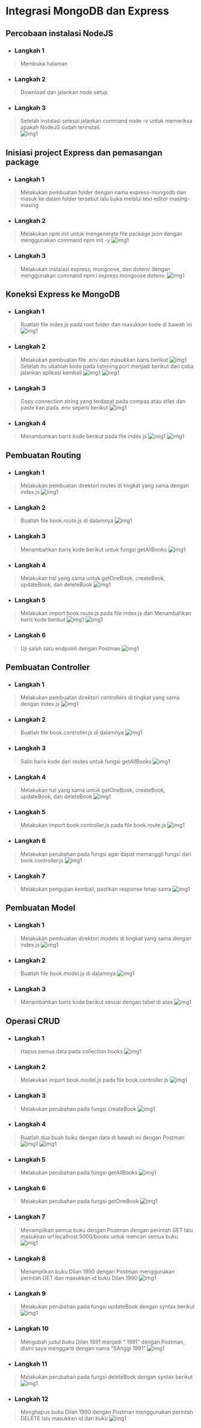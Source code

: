 # Integrasi MongoDB dan Express

## Percobaan instalasi NodeJS
* ### Langkah 1
> Membuka halaman

* ### Langkah 2
> Download dan jalankan node setup  

* ### Langkah 3
> Setelah instalasi selesai jalankan command node -v untuk memeriksa apakah NodeJS sudah terinstall.  
![img1](../SS/Modul3/1.png)

## Inisiasi project Express dan pemasangan package
* ### Langkah 1
> Melakukan pembuatan folder dengan nama express-mongodb dan masuk ke dalam folder tersebut lalu buka melalui text editor masing-masing

* ### Langkah 2
> Melakukan npm init untuk mengenerate file package.json dengan menggunakan command npm init -y
![img1](../SS/Modul3/2.png)  

* ### Langkah 3
> Melakukan instalasi express, mongoose, dan dotenv dengan menggunakan command npm i express mongoose dotenv. 
![img1](../SS/Modul3/3.png)

## Koneksi Express ke MongoDB
* ### Langkah 1
>Buatlah file index.js pada root folder dan masukkan kode di bawah ini
![img1](../SS/Modul3/4.png)

* ### Langkah 2
> Melakukan pembuatan file .env dan masukkan baris berikut
![img1](../SS/Modul3/5.png)  
>Setelah itu ubahlah kode pada listening port menjadi berikut dan coba jalankan aplikasi kembali
![img1](../SS/Modul3/6.png) 
![img1](../SS/Modul3/7.png) 

* ### Langkah 3
> Copy connection string yang terdapat pada compas atau atlas dan paste kan pada .env seperti berikut 
![img1](../SS/Modul3/8.png)

* ### Langkah 4
> Menambahkan baris kode berikut pada file index.js
![img1](../SS/Modul3/9.png)
![img1](../SS/Modul3/10.png)

## Pembuatan Routing
* ### Langkah 1
>Melakukan pembuatan direktori routes di tingkat yang sama dengan index.js
![img1](../SS/Modul3/11.png)

* ### Langkah 2
> Buatlah file book.route.js di dalamnya
![img1](../SS/Modul3/12.png)  

* ### Langkah 3
> Menambahkan baris kode berikut untuk fungsi getAllBooks 
![img1](../SS/Modul3/13.png)

* ### Langkah 4
> Melakukan hal yang sama untuk getOneBook, createBook, updateBook, dan deleteBook
![img1](../SS/Modul3/14.png)

* ### Langkah 5
> Melakukan import book.route.js pada file index.js dan Menambahkan baris kode berikut 
![img1](../SS/Modul3/15.png)
![img1](../SS/Modul3/16.png)

* ### Langkah 6
> Uji salah satu endpoint dengan Postman 
![img1](../SS/Modul3/17.png)

## Pembuatan Controller
* ### Langkah 1
>Melakukan pembuatan direktori controllers di tingkat yang sama dengan index.js
![img1](../SS/Modul3/18.png)

* ### Langkah 2
> Buatlah file book.controller.js di dalamnya
![img1](../SS/Modul3/19.png)  

* ### Langkah 3
> Salin baris kode dari routes untuk fungsi getAllBooks 
![img1](../SS/Modul3/20.png)

* ### Langkah 4
> Melakukan hal yang sama untuk getOneBook, createBook, updateBook, dan deleteBook
![img1](../SS/Modul3/21.png)

* ### Langkah 5
> Melakukan import book.controller.js pada file book.route.js 
![img1](../SS/Modul3/22.png)

* ### Langkah 6
> Melakukan perubahan pada fungsi agar dapat memanggil fungsi dari book.controller.js 
![img1](../SS/Modul3/23.png)

* ### Langkah 7
> Melakukan pengujian kembali, pastikan response tetap sama
![img1](../SS/Modul3/24.png)

## Pembuatan Model
* ### Langkah 1
>Melakukan pembuatan direktori models di tingkat yang sama dengan index.js
![img1](../SS/Modul3/41.png)

* ### Langkah 2
> Buatlah file book.model.js di dalamnya
![img1](../SS/Modul3/42.png)  

* ### Langkah 3
> Menambahkan baris kode berikut sesuai dengan tabel di atas 
![img1](../SS/Modul3/43.png)

## Operasi CRUD
* ### Langkah 1
>Hapus semua data pada collection books
![img1](../SS/Modul3/26.png)

* ### Langkah 2
> Melakukan import book.model.js pada file book.controller.js
![img1](../SS/Modul3/27.png)  

* ### Langkah 3
> Melakukan perubahan pada fungsi createBook
![img1](../SS/Modul3/28.png)

* ### Langkah 4
> Buatlah dua buah buku dengan data di bawah ini dengan Postman
![img1](../SS/Modul3/29.png)
![img1](../SS/Modul3/30.png)

* ### Langkah 5
> Melakukan perubahan pada fungsi getAllBooks 
![img1](../SS/Modul3/32.png)

* ### Langkah 6
> Melakukan perubahan pada fungsi getOneBook 
![img1](../SS/Modul3/33.png)

* ### Langkah 7
> Menampilkan semua buku dengan Postman dengan perintah GET lalu masukkan url localhost:5000/books untuk mencari semua buku
![img1](../SS/Modul3/34.png)

* ### Langkah 8
> Menampilkan buku Dilan 1990 dengan Postman menggunakan perintah GET dan masukkan id buku Dilan 1990 
![img1](../SS/Modul3/36.png)

* ### Langkah 9
> Melakukan perubahan pada fungsi updateBook dengan syntax berikut 
![img1](../SS/Modul3/37.png)

* ### Langkah 10
> Mengubah judul buku Dilan 1991 menjadi “<NAMA PANGGILAN> 1991” dengan Postman, disini saya mengganti dengan nama “SAnggi 1991” 
![img1](../SS/Modul3/38.png)

* ### Langkah 11
>Melakukan perubahan pada fungsi deleteBook dengan syntax berikut 
![img1](../SS/Modul3/39.png)

* ### Langkah 12
> Menghapus buku Dilan 1990 dengan Postman menggunakan perintah DELETE lalu masukkan id dari buku 
![img1](../SS/Modul3/40.png)
